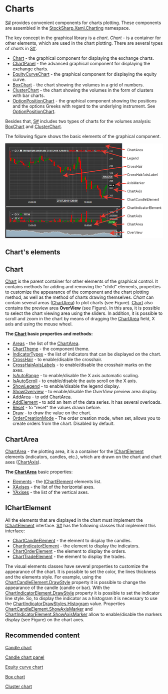 # Charts

[S\#](StockSharpAbout.md) provides convenient components for charts plotting. These components are assembled in the [StockSharp.Xaml.Charting](xref:StockSharp.Xaml.Charting) namespace. 

The key concept in the graphical library is a *chart*. *Chart* \- is a container for other elements, which are used in the chart plotting. There are several types of *charts* in [S\#](StockSharpAbout.md). 

- [Chart](xref:StockSharp.Xaml.Charting.Chart) \- the graphical component for displaying the exchange charts.
- [ChartPanel](xref:StockSharp.Xaml.Charting.ChartPanel) \- the advanced graphical component for displaying the exchange charts.
- [EquityCurveChart](xref:StockSharp.Xaml.Charting.EquityCurveChart) \- the graphical component for displaying the equity curve.
- [BoxChart](Gui_BoxChart.md) \- the chart showing the volumes in a grid of numbers.
- [ClusterChart](Gui_ClasterChart.md) \- the chart showing the volumes in the form of clusters with bar charts.
- [OptionPositionChart](xref:StockSharp.Xaml.Charting.OptionPositionChart) \- the graphical component showing the positions and the options Greeks with regard to the underlying instrument. See [OptionPositionChart](OptionPositionChart.md).

Besides that, [S\#](StockSharpAbout.md) includes two types of charts for the volumes analysis: [BoxChart](Gui_BoxChart.md) and [ClusterChart](Gui_ClasterChart.md). 

The following figure shows the basic elements of the graphical component. 

![Gui ChartElements](../images/Gui_ChartElements.png)

## Chart's elements

## Chart

[Chart](xref:StockSharp.Xaml.Charting.Chart) is the parent container for other elements of the graphical control. It contains methods for adding and removing the "child" elements, properties to customize the appearance of the component and the chart plotting method, as well as the method of charts drawing themselves. *Chart* can contain several areas ([ChartArea](xref:StockSharp.Xaml.Charting.ChartArea)) to plot charts (see Figure). [Chart](xref:StockSharp.Xaml.Charting.Chart) also contains the preview area **OverView** (see Figure). In this area, it is possible to select the chart viewing area using the sliders. In addition, it is possible to scroll and zoom in the chart by means of dragging the [ChartArea](xref:StockSharp.Xaml.Charting.ChartArea) field, X axis and using the mouse wheel. 

**The [Chart](xref:StockSharp.Xaml.Charting.Chart) basic properties and methods:**

- [Areas](xref:StockSharp.Xaml.Charting.Chart.Areas) \- the list of the [ChartArea](xref:StockSharp.Xaml.Charting.ChartArea).
- [ChartTheme](xref:StockSharp.Xaml.Charting.Chart.ChartTheme) \- the component theme.
- [IndicatorTypes](xref:StockSharp.Xaml.Charting.Chart.IndicatorTypes) \- the list of indicators that can be displayed on the chart.
- [CrossHair](xref:StockSharp.Xaml.Charting.Chart.CrossHair) \- to enable\/disable the crosshair.
- [CrossHairAxisLabels](xref:StockSharp.Xaml.Charting.Chart.CrossHairAxisLabels) \- to enable\/disable the crosshair marks on the axes.
- [IsAutoRange](xref:StockSharp.Xaml.Charting.Chart.IsAutoRange) \- to enable\/disable the X axis automatic scaling.
- [IsAutoScroll](xref:StockSharp.Xaml.Charting.Chart.IsAutoScroll) \- to enable\/disable the auto scroll on the X axis.
- [ShowLegend](xref:StockSharp.Xaml.Charting.Chart.ShowLegend) \- to enable\/disable the legend display.
- [ShowOverview](xref:StockSharp.Xaml.Charting.Chart.ShowOverview) \- to enable\/disable the *OverView* preview area display.
- [AddArea](xref:StockSharp.Xaml.Charting.IChart.AddArea(StockSharp.Xaml.Charting.ChartArea)) \- to add [ChartArea](xref:StockSharp.Xaml.Charting.ChartArea).
- [AddElement](xref:StockSharp.Xaml.Charting.IChart.AddElement(StockSharp.Xaml.Charting.ChartArea,StockSharp.Xaml.Charting.IChartElement)) \- to add an item of the data series. It has several overloads.
- [Reset](xref:StockSharp.Xaml.Charting.Chart.Reset(System.Collections.Generic.IEnumerable{StockSharp.Xaml.Charting.IChartElement})) \- to “reset" the values drawn before.
- [Draw](xref:StockSharp.Xaml.Charting.IChart.Draw(StockSharp.Xaml.Charting.ChartDrawData)) \- to draw the value on the chart.
- [OrderCreationMode](xref:StockSharp.Xaml.Charting.Chart.OrderCreationMode) \- The order creation mode, when set, allows you to create orders from the chart. Disabled by default.

## ChartArea

[ChartArea](xref:StockSharp.Xaml.Charting.ChartArea) \- the plotting area, it is a container for the [IChartElement](xref:StockSharp.Xaml.Charting.IChartElement) elements (indicators, candles, etc.), which are drawn on the chart and chart axes ([ChartAxis](xref:StockSharp.Xaml.Charting.ChartAxis)). 

**The [ChartArea](xref:StockSharp.Xaml.Charting.ChartArea)** basic properties: 

- [Elements](xref:StockSharp.Xaml.Charting.ChartArea.Elements) \- the [IChartElement](xref:StockSharp.Xaml.Charting.IChartElement) elements list.
- [XAxises](xref:StockSharp.Xaml.Charting.ChartArea.XAxises) \- the list of the horizontal axes.
- [YAxises](xref:StockSharp.Xaml.Charting.ChartArea.YAxises) \- the list of the vertical axes.

## IChartElement

All the elements that are displayed in the chart must implement the [IChartElement](xref:StockSharp.Xaml.Charting.IChartElement) interface. [S\#](StockSharpAbout.md) has the following classes that implement this interface: 

- [ChartCandleElement](xref:StockSharp.Xaml.Charting.ChartCandleElement) \- the element to display the candles.
- [ChartIndicatorElement](xref:StockSharp.Xaml.Charting.ChartIndicatorElement) \- the element to display the indicators.
- [ChartOrderElement](xref:StockSharp.Xaml.Charting.ChartOrderElement) \- the element to display the orders.
- [ChartTradeElement](xref:StockSharp.Xaml.Charting.ChartTradeElement) \- the element to display the trades.

The visual elements classes have several properties to customize the appearance of the chart. It is possible to set the color, the lines thickness and the elements style. For example, using the [ChartCandleElement.DrawStyle](xref:StockSharp.Xaml.Charting.ChartCandleElement.DrawStyle) property it is possible to change the appearance of the candle (candle or bar). With the [ChartIndicatorElement.DrawStyle](xref:StockSharp.Xaml.Charting.ChartIndicatorElement.DrawStyle) property it is possible to set the indicator line style. So, to display the indicator as a histogram it is necessary to use the [ChartIndicatorDrawStyles.Histogram](xref:StockSharp.Xaml.Charting.ChartIndicatorDrawStyles.Histogram) value. Properties [ChartCandleElement.ShowAxisMarker](xref:StockSharp.Xaml.Charting.ChartCandleElement.ShowAxisMarker) and [ChartIndicatorElement.ShowAxisMarker](xref:StockSharp.Xaml.Charting.ChartIndicatorElement.ShowAxisMarker) allow to enable\/disable the markers display (see Figure) on the chart axes. 

## Recommended content

[Candle chart](Gui_Chart.md)

[Candle chart panel](Gui_ChartPanel.md)

[Equity curve chart](Gui_EquityCurveChart.md)

[Box chart](Gui_BoxChart.md)

[Cluster chart](Gui_ClasterChart.md)

